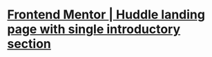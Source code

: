  <h1>
      <a target="_blank" href="https://ejerciciosfrontendmentor.github.io/huddle-landing-page-with-single-introductory-section-master/">
        Frontend Mentor | Huddle landing page with single introductory section
      </a>
    </h1>

